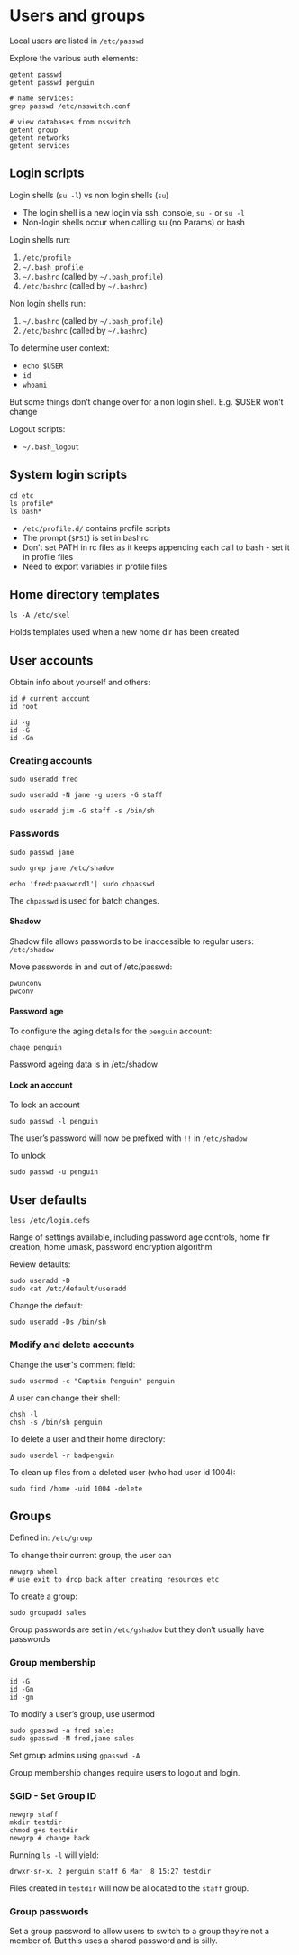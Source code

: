 # Users and groups

Local users are listed in `/etc/passwd`

Explore the various auth elements:

    getent passwd 
    getent passwd penguin

    # name services:
    grep passwd /etc/nsswitch.conf

    # view databases from nsswitch
    getent group
    getent networks
    getent services

## Login scripts

Login shells (`su -l`) vs non login shells (`su`)

- The login shell is a new login via ssh, console, `su -` or `su -l`
- Non-login shells occur when calling su (no Params) or bash

Login shells run:

1. `/etc/profile`
1. `~/.bash_profile`
1. `~/.bashrc` (called by `~/.bash_profile`)
1. `/etc/bashrc` (called by `~/.bashrc`)

Non login shells run:

1. `~/.bashrc` (called by `~/.bash_profile`)
1. `/etc/bashrc` (called by `~/.bashrc`)

To determine user context:

* `echo $USER`
* `id`
* `whoami`

But some things don’t change over for a non login shell. E.g. $USER won’t change

Logout scripts:

* `~/.bash_logout`

## System login scripts

    cd etc
    ls profile*
    ls bash*

- `/etc/profile.d/` contains profile scripts
- The prompt (`$PS1`) is set in bashrc 
- Don’t set PATH in rc files as it keeps appending each call to bash - set it in profile files
- Need to export variables in profile files

## Home directory templates

    ls -A /etc/skel

Holds templates used when a new home dir has been created

## User accounts

Obtain info about yourself and others:

    id # current account
    id root

    id -g
    id -G
    id -Gn

### Creating accounts

    sudo useradd fred

    sudo useradd -N jane -g users -G staff

    sudo useradd jim -G staff -s /bin/sh

### Passwords

    sudo passwd jane 

    sudo grep jane /etc/shadow

    echo 'fred:paasword1'| sudo chpasswd

The `chpasswd` is used for batch changes.

#### Shadow 

Shadow file allows passwords to be inaccessible to regular users: `/etc/shadow`

Move passwords in and out of /etc/passwd:

    pwunconv 
    pwconv

#### Password age

To configure the aging details for the `penguin` account:

    chage penguin

Password ageing data is in /etc/shadow

#### Lock an account

To lock an account

    sudo passwd -l penguin

The user’s password will now be prefixed with `!!` in `/etc/shadow`

To unlock

    sudo passwd -u penguin

## User defaults

    less /etc/login.defs

Range of settings available, including password age controls, home fir creation, home umask, password encryption algorithm

Review defaults:

    sudo useradd -D
    sudo cat /etc/default/useradd

Change the default: 

    sudo useradd -Ds /bin/sh

### Modify and delete accounts

Change the user's comment field:

    sudo usermod -c "Captain Penguin" penguin

A user can change their shell:

    chsh -l
    chsh -s /bin/sh penguin

To delete a user and their home directory:

    sudo userdel -r badpenguin

To clean up files from a deleted user (who had user id 1004):

    sudo find /home -uid 1004 -delete

## Groups

Defined in: `/etc/group`

To change their current group, the user can

    newgrp wheel
    # use exit to drop back after creating resources etc

To create a group:
    
    sudo groupadd sales

Group passwords are set in `/etc/gshadow` but they don’t usually have passwords

### Group membership

    id -G
    id -Gn
    id -gn

To modify a user’s group, use usermod

    sudo gpasswd -a fred sales
    sudo gpasswd -M fred,jane sales

Set group admins using `gpasswd -A`

Group membership changes require users to logout and login.

### SGID - Set Group ID

    newgrp staff
    mkdir testdir
    chmod g+s testdir
    newgrp # change back
    
Running `ls -l` will yield:

    drwxr-sr-x. 2 penguin staff 6 Mar  8 15:27 testdir

Files created in `testdir` will now be allocated to the `staff` group.

### Group passwords

Set a group password to allow users to switch to a group they’re not a member of. But this uses a shared password and is silly.


